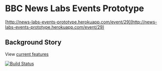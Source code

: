 BBC News Labs Events Prototype
==============================

[http://news-labs-events-prototype.herokuapp.com/event/29](http://news-labs-events-prototype.herokuapp.com/event/29)

Background Story
----------------

View [current features](https://www.relishapp.com/bbc-knowlearn/news-labs-events-prototype/docs)

[![Build Status](https://secure.travis-ci.org/BBC-Knowlearn/news-labs-events-prototype.png?branch=master)](http://travis-ci.org/BBC-Knowlearn/news-labs-events-prototype)
